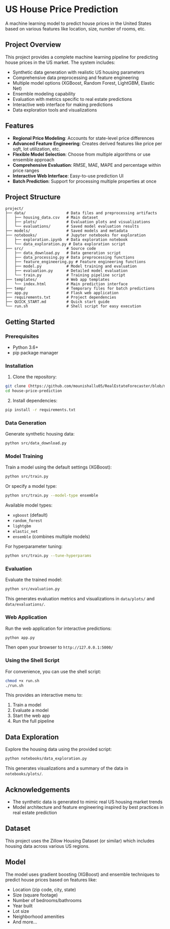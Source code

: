 # US House Price Prediction

A machine learning model to predict house prices in the United States based on various features like location, size, number of rooms, etc.

## Project Overview

This project provides a complete machine learning pipeline for predicting house prices in the US market. The system includes:

- Synthetic data generation with realistic US housing parameters
- Comprehensive data preprocessing and feature engineering
- Multiple model options (XGBoost, Random Forest, LightGBM, Elastic Net)
- Ensemble modeling capability
- Evaluation with metrics specific to real estate predictions
- Interactive web interface for making predictions
- Data exploration tools and visualizations

## Features

- **Regional Price Modeling**: Accounts for state-level price differences
- **Advanced Feature Engineering**: Creates derived features like price per sqft, lot utilization, etc.
- **Flexible Model Selection**: Choose from multiple algorithms or use ensemble approach
- **Comprehensive Evaluation**: RMSE, MAE, MAPE and percentage within price ranges
- **Interactive Web Interface**: Easy-to-use prediction UI
- **Batch Prediction**: Support for processing multiple properties at once

## Project Structure

```
project/
├── data/                  # Data files and preprocessing artifacts
│   ├── housing_data.csv   # Main dataset
│   ├── plots/             # Evaluation plots and visualizations
│   └── evaluations/       # Saved model evaluation results
├── models/                # Saved models and metadata
├── notebooks/             # Jupyter notebooks for exploration
│   ├── exploration.ipynb  # Data exploration notebook
│   └── data_exploration.py # Data exploration script
├── src/                   # Source code
│   ├── data_download.py   # Data generation script
│   ├── data_processing.py # Data preprocessing functions
│   ├── feature_engineering.py # Feature engineering functions
│   ├── model.py           # Model training and evaluation 
│   ├── evaluation.py      # Detailed model evaluation
│   └── train.py           # Training pipeline script
├── templates/             # Web app templates
│   └── index.html         # Main prediction interface
├── temp/                  # Temporary files for batch predictions
├── app.py                 # Flask web application
├── requirements.txt       # Project dependencies
├── QUICK_START.md         # Quick start guide
└── run.sh                 # Shell script for easy execution
```

## Getting Started

### Prerequisites

- Python 3.6+
- pip package manager

### Installation

1. Clone the repository:
```bash
git clone (https://github.com/mounishallu05/RealEstateForecaster/blob/main/README.md)
cd house-price-prediction
```

2. Install dependencies:
```bash
pip install -r requirements.txt
```

### Data Generation

Generate synthetic housing data:

```bash
python src/data_download.py
```

### Model Training

Train a model using the default settings (XGBoost):

```bash
python src/train.py
```

Or specify a model type:

```bash
python src/train.py --model-type ensemble
```

Available model types:
- `xgboost` (default)
- `random_forest`
- `lightgbm`
- `elastic_net`
- `ensemble` (combines multiple models)

For hyperparameter tuning:

```bash
python src/train.py --tune-hyperparams
```

### Evaluation

Evaluate the trained model:

```bash
python src/evaluation.py
```

This generates evaluation metrics and visualizations in `data/plots/` and `data/evaluations/`.

### Web Application

Run the web application for interactive predictions:

```bash
python app.py
```

Then open your browser to `http://127.0.0.1:5000/`

### Using the Shell Script

For convenience, you can use the shell script:

```bash
chmod +x run.sh
./run.sh
```

This provides an interactive menu to:
1. Train a model
2. Evaluate a model
3. Start the web app
4. Run the full pipeline

## Data Exploration

Explore the housing data using the provided script:

```bash
python notebooks/data_exploration.py
```

This generates visualizations and a summary of the data in `notebooks/plots/`.

## Acknowledgements

- The synthetic data is generated to mimic real US housing market trends
- Model architecture and feature engineering inspired by best practices in real estate prediction

## Dataset
This project uses the Zillow Housing Dataset (or similar) which includes housing data across various US regions.

## Model
The model uses gradient boosting (XGBoost) and ensemble techniques to predict house prices based on features like:
- Location (zip code, city, state)
- Size (square footage)
- Number of bedrooms/bathrooms
- Year built
- Lot size
- Neighborhood amenities
- And more... 
